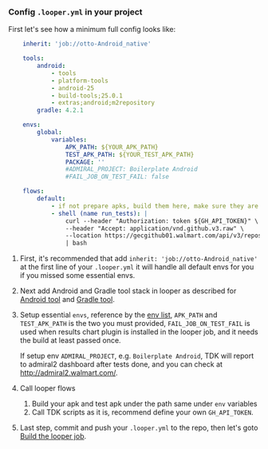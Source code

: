 ### Config `.looper.yml` in your project

First let's see how a minimum full config looks like:

```yaml
    inherit: 'job://otto-Android_native'

    tools:
        android:
            - tools
            - platform-tools
            - android-25
            - build-tools;25.0.1
            - extras;android;m2repository
        gradle: 4.2.1

    envs:
        global:
            variables:
                APK_PATH: ${YOUR_APK_PATH}
                TEST_APK_PATH: ${YOUR_TEST_APK_PATH}
                PACKAGE: ''
                #ADMIRAL_PROJECT: Boilerplate Android
                #FAIL_JOB_ON_TEST_FAIL: false

    flows:
        default:
            - if not prepare apks, build them here, make sure they are under ${YOUR_APK_PATH} and ${YOUR_TEST_APK_PATH}
            - shell (name run_tests): |
                curl --header "Authorization: token ${GH_API_TOKEN}" \
                --header "Accept: application/vnd.github.v3.raw" \
                --location https://gecgithub01.walmart.com/api/v3/repos/otto/scripts/contents/looper/flank/flank.sh?ref=${BUILD_URL_REF} \
                | bash
```
1. First, it's recommended that add `inherit: 'job://otto-Android_native'` at the first line of your `.looper.yml` it will handle all default envs for you if you missed some essential envs.

1. Next add Android and Gradle tool stack in looper as described for [Android tool](http://looper.walmart.com/docs/tools/android.html) and [Gradle tool](http://looper.walmart.com/docs/tools/gradle.html).

1. Setup essential `envs`, reference by the [env list](../../API%20Guide.md#Environment%20variables), `APK_PATH` and `TEST_APK_PATH` is the two you must provided, `FAIL_JOB_ON_TEST_FAIL` is used when results chart plugin is installed in the looper job, and it needs the build at least passed once.

    If setup env `ADMIRAL_PROJECT`, e.g. `Boilerplate Android`, TDK will report to admiral2 dashboard after tests done, and you can check at http://admiral2.walmart.com/.

1. Call looper flows
    1. Build your apk and test apk under the path same under `env` variables
    1. Call TDK scripts as it is, recommend define your own `GH_API_TOKEN`.

1. Last step, commit and push your `.looper.yml` to the repo, then let's goto [Build the looper job](./Build%20the%20looper%20job.md).